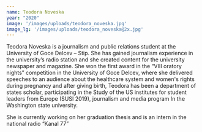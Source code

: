 ```yaml
---
name: Teodora Noveska
year: "2020"
image: '/images/uploads/teodora_noveska.jpg'
image_lg: '/images/uploads/teodora_noveska@2x.jpg'
---
```


Teodora Noveska is a journalism and public relations student at the University of Goce Delcev – Stip. She has gained journalism experience in the university’s radio station and she created content for the university newspaper and magazine.  She won the first award in the “VIII oratory nights” competition in the University of Goce Delcev, where she delivered speeches to an audience about the healthcare system and women's rights during pregnancy and after giving birth, 
Teodora has  been a department of states scholar, participating in the Study of the US institutes for student leaders from Europe (SUSI 2019), journalism and media program In the Washington state university. 

She is currently working on her graduation thesis and is an intern in the national radio “Kanal 77” 